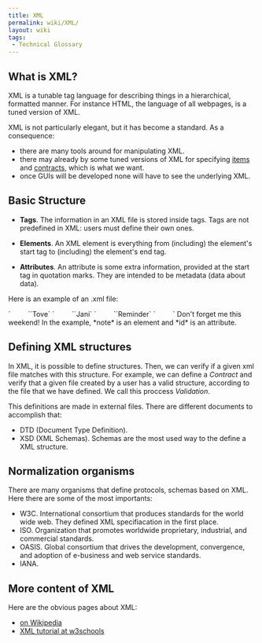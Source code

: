 ```yaml
---
title: XML
permalink: wiki/XML/
layout: wiki
tags:
 - Technical Glossary
---
```


What is XML?
------------

XML is a tunable tag language for describing things in a hierarchical,
formatted manner. For instance HTML, the language of all webpages, is a
tuned version of XML.

XML is not particularly elegant, but it has become a standard. As a
consequence:

-   there are many tools around for manipulating XML.
-   there may already by some tuned versions of XML for specifying
    [items](/wiki/Items_Specification "wikilink") and
    [contracts](/wiki/Contracts_Specification "wikilink"), which is what
    we want.
-   once GUIs will be developed none will have to see the
    underlying XML.

Basic Structure
---------------

-   **Tags**. The information in an XML file is stored inside tags. Tags
    are not predefined in XML: users must define their own ones.

<!-- -->

-   **Elements**. An XML element is everything from (including) the
    element's start tag to (including) the element's end tag.

<!-- -->

-   **Attributes**. An attribute is some extra information, provided at
    the start tag in quotation marks. They are intended to be metadata
    (data about data).

Here is an example of an .xml file:

<?xml version="1.0" encoding="ISO-8859-1"?>
<note id=“1245”>
`         `<to>`Tove`</to>  
`         `<from>`Jani`</from>  
`         `<heading>`Reminder`</heading>  
`         `

<body>
Don't forget me this weekend!

</body>
</note>
In the example, *note* is an element and *id* is an attribute.

Defining XML structures
-----------------------

In XML, it is possible to define structures. Then, we can verify if a
given xml file matches with this structure. For example, we can define a
*Contract* and verify that a given file created by a user has a valid
structure, according to the file that we have defined. We call this
proccess *Validation*.

This definitions are made in external files. There are different
documents to accomplish that:

-   DTD (Document Type Definition).
-   XSD (XML Schemas). Schemas are the most used way to the define a
    XML structure.

Normalization organisms
-----------------------

There are many organisms that define protocols, schemas based on XML.
Here there are some of the most importants:

-   W3C. International consortium that produces standards for the world
    wide web. They defined XML specifiacation in the first place.
-   ISO. Organization that promotes worldwide proprietary, industrial,
    and commercial standards.
-   OASIS. Global consortium that drives the development, convergence,
    and adoption of e-business and web service standards.
-   IANA.

More content of XML
-------------------

Here are the obvious pages about XML:

-   [on Wikipedia](http://en.wikipedia.org/wiki/XML%7CXML)
-   [XML tutorial at w3schools](http://www.w3schools.com/xml/)


